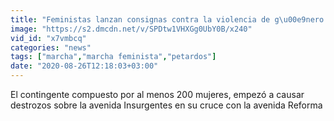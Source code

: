 ```yaml
---
title: "Feministas lanzan consignas contra la violencia de g\u00e9nero en la CDMX y realizan pintas"
image: "https://s2.dmcdn.net/v/SPDtw1VHXGg0UbY0B/x240"
vid_id: "x7vmbcq"
categories: "news"
tags: ["marcha","marcha feminista","petardos"]
date: "2020-08-26T12:18:03+03:00"
---
```

El contingente compuesto por al menos 200 mujeres, empezó a causar destrozos sobre la avenida Insurgentes en su cruce con la avenida Reforma
